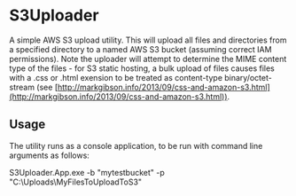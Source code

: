# S3Uploader
A simple AWS S3 upload utility. This will upload all files and directories from a specified directory to a named AWS S3 bucket (assuming correct IAM permissions).
Note the uploader will attempt to determine the MIME content type of the files - for S3 static hosting, a bulk upload of files causes files with a .css or .html exension to be treated as content-type binary/octet-stream (see [http://markgibson.info/2013/09/css-and-amazon-s3.html](http://markgibson.info/2013/09/css-and-amazon-s3.html)).

## Usage
The utility runs as a console application, to be run with command line arguments as follows:

S3Uploader.App.exe -b "mytestbucket" -p "C:\Uploads\MyFilesToUploadToS3"
